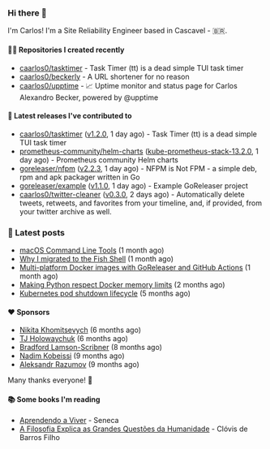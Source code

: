 ### Hi there 👋

I'm Carlos! I'm a Site Reliability Engineer based in Cascavel - 🇧🇷.

#### 👨‍💻 Repositories I created recently
- [caarlos0/tasktimer](https://github.com/caarlos0/tasktimer) - Task Timer (tt) is a dead simple TUI task timer
- [caarlos0/beckerly](https://github.com/caarlos0/beckerly) - A URL shortener for no reason
- [caarlos0/upptime](https://github.com/caarlos0/upptime) - 📈 Uptime monitor and status page for Carlos Alexandro Becker, powered by @upptime

#### 🚀 Latest releases I've contributed to


- [caarlos0/tasktimer](https://github.com/caarlos0/tasktimer) ([v1.2.0](https://github.com/caarlos0/tasktimer/releases/tag/v1.2.0), 1 day ago) - Task Timer (tt) is a dead simple TUI task timer
- [prometheus-community/helm-charts](https://github.com/prometheus-community/helm-charts) ([kube-prometheus-stack-13.2.0](https://github.com/prometheus-community/helm-charts/releases/tag/kube-prometheus-stack-13.2.0), 1 day ago) - Prometheus community Helm charts
- [goreleaser/nfpm](https://github.com/goreleaser/nfpm) ([v2.2.3](https://github.com/goreleaser/nfpm/releases/tag/v2.2.3), 1 day ago) - NFPM is Not FPM - a simple deb, rpm and apk packager written in Go
- [goreleaser/example](https://github.com/goreleaser/example) ([v1.1.0](https://github.com/goreleaser/example/releases/tag/v1.1.0), 1 day ago) - Example GoReleaser project
- [caarlos0/twitter-cleaner](https://github.com/caarlos0/twitter-cleaner) ([v0.3.0](https://github.com/caarlos0/twitter-cleaner/releases/tag/v0.3.0), 2 days ago) - Automatically delete tweets, retweets, and favorites from your timeline, and, if provided, from your twitter archive as well.

### 📄 Latest posts
- [macOS Command Line Tools](https://carlosbecker.com/posts/xcode-select/) (1 month ago)
- [Why I migrated to the Fish Shell](https://carlosbecker.com/posts/fish/) (1 month ago)
- [Multi-platform Docker images with GoReleaser and GitHub Actions](https://carlosbecker.com/posts/multi-platform-docker-images-goreleaser-gh-actions/) (1 month ago)
- [Making Python respect Docker memory limits](https://carlosbecker.com/posts/python-docker-limits/) (2 months ago)
- [Kubernetes pod shutdown lifecycle](https://carlosbecker.com/posts/k8s-pod-shutdown-lifecycle/) (5 months ago)

#### ❤️ Sponsors
- [Nikita Khomitsevych](https://github.com/hamsternik) (6 months ago)
- [TJ Holowaychuk](https://github.com/tj) (6 months ago)
- [Bradford Lamson-Scribner](https://github.com/bradford-hamilton) (8 months ago)
- [Nadim Kobeissi](https://github.com/kaepora) (9 months ago)
- [Aleksandr Razumov](https://github.com/ernado) (9 months ago)

Many thanks everyone! 🙏

#### 📚 Some books I'm reading
- [Aprendendo a Viver](https://www.goodreads.com/book/show/28219486-aprendendo-a-viver) - Seneca
- [A Filosofia Explica as Grandes Questões da Humanidade](https://www.goodreads.com/book/show/24265319-a-filosofia-explica-as-grandes-quest-es-da-humanidade) - Clóvis de Barros Filho
